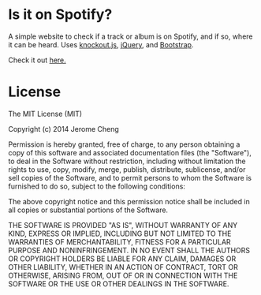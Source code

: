 # Is it on Spotify?
A simple website to check if a track or album is on Spotify, and if so, where it can be heard. Uses [knockout.js](http://knockoutjs.com/), [jQuery](https://jquery.com/), and [Bootstrap](http://getbootstrap.com/).

Check it out [here.](http://jcheng31.github.io/isitonspotify)

# License
The MIT License (MIT)

Copyright (c) 2014 Jerome Cheng

Permission is hereby granted, free of charge, to any person obtaining a copy
of this software and associated documentation files (the "Software"), to deal
in the Software without restriction, including without limitation the rights
to use, copy, modify, merge, publish, distribute, sublicense, and/or sell
copies of the Software, and to permit persons to whom the Software is
furnished to do so, subject to the following conditions:

The above copyright notice and this permission notice shall be included in
all copies or substantial portions of the Software.

THE SOFTWARE IS PROVIDED "AS IS", WITHOUT WARRANTY OF ANY KIND, EXPRESS OR
IMPLIED, INCLUDING BUT NOT LIMITED TO THE WARRANTIES OF MERCHANTABILITY,
FITNESS FOR A PARTICULAR PURPOSE AND NONINFRINGEMENT. IN NO EVENT SHALL THE
AUTHORS OR COPYRIGHT HOLDERS BE LIABLE FOR ANY CLAIM, DAMAGES OR OTHER
LIABILITY, WHETHER IN AN ACTION OF CONTRACT, TORT OR OTHERWISE, ARISING FROM,
OUT OF OR IN CONNECTION WITH THE SOFTWARE OR THE USE OR OTHER DEALINGS IN
THE SOFTWARE.
